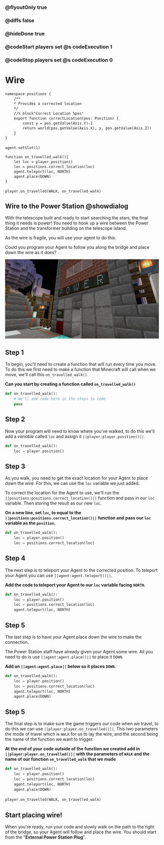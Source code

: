 ### @flyoutOnly true
### @diffs false
### @hideDone true
### @codeStart players set @s codeExecution 1
### @codeStop players set @s codeExecution 0

# Wire

```customts
namespace positions {
    /**
    * Provides a corrected location
    */
    //% block"Correct Location %pos"
    export function correctLocation(pos: Position) {
        const y = pos.getValue(Axis.Y)-1
        return world(pos.getValue(Axis.X), y, pos.getValue(Axis.Z))
    }
}

agent.setSlot(1)
```

```ghost
function on_travelled_walk(){
    let loc = player.position()
    loc = positions.correct_location(loc)
    agent.teleport(loc, NORTH)
    agent.place(DOWN)
}

player.on_travelled(WALK, on_travelled_walk)
```

## Wire to the Power Station @showdialog

With the telescope built and ready to start searching the stars, the final thing it needs is power! You need to hook up a wire between the Power Station and the transformer building on the telescope island.

As the wire is fragile, you will use your agent to do this.

Could you program your Agent to follow you along the bridge and place down the wire as it does?

![Picture of Power station](https://raw.githubusercontent.com/CausewayDigital/Minecraft-EE-MakeCode/refs/heads/master/tutorials/python-islands/island-5/wire/cover.jpg)

## Step 1

To begin, you'll need to create a function that will run every time you move. To do this we first need to make a function that Minecraft will call when we move, we'll call this `on_travelled_walk()`.

**Can you start by creating a function called `on_travelled_walk()`**

```python
def on_travelled_walk():
    # We'll add code here in the steps to come
    pass
```

## Step 2

Now your program will need to know where you've walked, to do this we'll add a *variable* called `loc` and assign it ``||player:player.position()||``.

```python
def on_travelled_walk():
    loc = player.position()
```

## Step 3
As you walk, you need to get the exact location for your Agent to place down the wire. For this, we can use the `loc` variable we just added.

To correct the location for the Agent to use, we'll run the `||positions:positions.correct_location()||` function and pass in our `loc` variable. Then storing the result as our new `loc`.

**On a new line, set `loc`, to equal to the `||positions:positions.correct_location()||` function and pass our `loc` variable as the `position`.**

```python
def on_travelled_walk():
    loc = player.position()
    loc = positions.correct_location(loc)
```

## Step 4
The next step is to teleport your Agent to the corrected position. To teleport your Agent you can use ``||agent:agent.teleport()||``.

**Add the code to teleport your Agent to our `loc` variable facing `NORTH`.**

```python
def on_travelled_walk():
    loc = player.position()
    loc = positions.correct_location(loc)
    agent.teleport(loc, NORTH)
```

## Step 5
The last step is to have your Agent place down the wire to make the connection.

The Power Station staff have already given your Agent some wire. All you need to do is use ``||agent:agent.place()||`` to place it `DOWN`.

**Add an ``||agent:agent.place||`` below so it places `DOWN`.**

```python
def on_travelled_walk():
    loc = player.position()
    loc = positions.correct_location(loc)
    agent.teleport(loc, NORTH)
    agent.place(DOWN)
```

## Step 5
The final step is to make sure the game triggers our code when we travel, to do this we can use ``||player:player.on_travelled()||``. This two parameters the mode of travel which is `WALK` for us to lay the wire, and the second being the name of the function we want to trigger.

**At the end of your code outside of the function we created add in ``||player:player.on_travelled()||`` with the parameters of `WALK` and the name of our function `on_travelled_walk` that we made**

```python
def on_travelled_walk():
    loc = player.position()
    loc = positions.correct_location(loc)
    agent.teleport(loc, NORTH)
    agent.place(DOWN)

player.on_travelled(WALK, on_travelled_walk)
```

## Start placing wire!

When you're ready, run your code and slowly walk on the path to the right of the bridge, so your Agent will follow and place the wire. You should start from the "**External Power Station Plug**".
